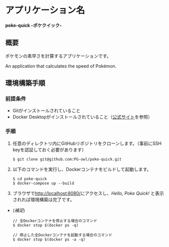 # アプリケーション名
**poke-quick -ポケクイック-**

## 概要
ポケモンの素早さを計算するアプリケーションです。

An application that calculates the speed of Pokémon.

## 環境構築手順

### 前提条件
- Gitがインストールされていること
- Docker Desktopがインストールされていること（[公式サイト](https://www.docker.com/ja-jp/)を参照）

### 手順
1. 任意のディレクトリ内にGitHubリポジトリをクローンします。（事前にSSH keyを認証しておく必要があります）
	```shell
	$ git clone git@github.com:PG-owl/poke-quick.git
	```

2.  以下のコマンドを実行し、Dockerコンテナをビルドして起動します。
	``` shell
	$ cd poke-quick
	$ docker-compose up --build
	```

3. ブラウザで<http://localhost:8080/>にアクセスし、*Hello, Poke Quick!* と表示されれば環境構築は完了です。

* (*補足*) 
	``` shell
	// 全Dockerコンテナを停止する場合のコマンド
	$ docker stop $(docker ps -q)
	```

	``` shell
	// 停止した全Dockerコンテナを起動する場合のコマンド
	$ docker stop $(docker ps -a -q)
	```